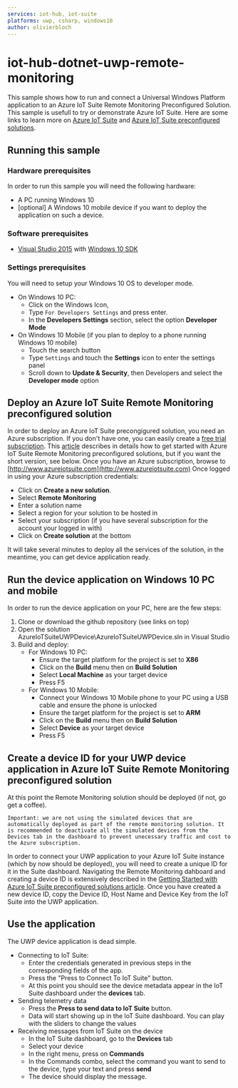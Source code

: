 ```yaml
---
services: iot-hub, iot-suite
platforms: uwp, csharp, windows10
author: olivierbloch
---
```


# iot-hub-dotnet-uwp-remote-monitoring
This sample shows how to run and connect a Universal Windows Platform application to an Azure IoT Suite Remote Monitoring Preconfigured Solution.
This sample is usefull to try or demonstrate Azure IoT Suite. Here are some links to learn more on [Azure IoT Suite](https://azure.microsoft.com/en-us/documentation/suites/iot-suite/) and [Azure IoT Suite preconfigured solutions](https://azure.microsoft.com/en-us/documentation/articles/iot-suite-what-are-preconfigured-solutions/).

## Running this sample
### Hardware prerequisites
In order to run this sample you will need the following hardware:
   - A PC running Windows 10
   - [optional] A Windows 10 mobile device if you want to deploy the application on such a device.

### Software prerequisites
  - [Visual Studio 2015](https://www.visualstudio.com/) with [Windows 10 SDK](https://dev.windows.com/en-US/downloads/windows-10-sdk)

### Settings prerequisites
You will need to setup your Windows 10 OS to developer mode.
   - On Windows 10 PC:
      - Click on the Windows Icon, 
      - Type `For Developers Settings` and press enter.
      - In the **Developers Settings** section, select the option **Developer Mode**
   - On Windows 10 Mobile (if you plan to deploy to a phone running Windows 10 mobile)
      - Touch the search button
      - Type `Settings` and touch the **Settings** icon to enter the settings panel
      - Scroll down to **Update & Security**, then Developers and select the **Developer mode** option

## Deploy an Azure IoT Suite Remote Monitoring preconfigured solution
In order to deploy an Azure IoT Suite precongigured solution, you need an Azure subscription. If you don't have one, you can easily create a [free trial subscription](https://azure.microsoft.com/en-us/free/).
This [article](https://azure.microsoft.com/en-us/documentation/articles/iot-suite-getstarted-preconfigured-solutions/) describes in details how to get started with Azure IoT Suite Remote Monitoring preconfigured solutions, but if you want the short version, see below.
Once you have an Azure subscription, browse to [http://www.azureiotsuite.com](http://www.azureiotsuite.com)
Once logged in using your Azure subscription credentials:
   - Click on **Create a new solution**.
   - Select **Remote Monitoring**
   - Enter a solution name
   - Select a region for your solution to be hosted in
   - Select your subscription (if you have several subscription for the account your logged in with)
   - Click on **Create solution** at the bottom

It will take several minutes to deploy all the services of the solution, in the meantime, you can get device application ready.

## Run the device application on Windows 10 PC and mobile
In order to run the device application on your PC, here are the few steps:
1. Clone or download the github repository (see links on top)
1. Open the solution AzureIoTSuiteUWPDevice\AzureIoTSuiteUWPDevice.sln in Visual Studio
1. Build and deploy:
   - For Windows 10 PC:
      - Ensure the target platform for the project is set to **X86**
      - Click on the **Build** menu then on **Build Solution**
      - Select **Local Machine** as your target device
      - Press F5
   - For Windows 10 Mobile:
      - Connect your Windows 10 Mobile phone to your PC using a USB cable and ensure the phone is unlocked
      - Ensure the target platform for the project is set to **ARM**
      - Click on the **Build** menu then on **Build Solution**
      - Select **Device** as your target device
      - Press F5

## Create a device ID for your UWP device application in Azure IoT Suite Remote Monitoring preconfigured solution
At this point the Remote Monitoring solution should be deployed (if not, go get a coffee).
```
Important: we are not using the simulated devices that are automatically deployed as part of the remote monitoring solution. It is recommended to deactivate all the simulated devices from the Devices tab in the dashboard to prevent unecessary traffic and cost to the Azure subscription.
```
In order to connect your UWP application to your Azure IoT Suite instance (which by now should be deployed), you will need to create a unique ID for it in the Suite dashboard.
Navigating the Remote Monitoring dahboard and creating a device ID is extensively described in the [Getting Started with Azure IoT Suite preconfigured solutions article](https://azure.microsoft.com/en-us/documentation/articles/iot-suite-getstarted-preconfigured-solutions/).
Once you have created a new device ID, copy the Device ID, Host Name and Device Key from the IoT Suite into the UWP application.

## Use the application
The UWP device application is dead simple.
- Connecting to IoT Suite:
   - Enter the credentials generated in previous steps in the corresponding fields of the app.
   - Press the "Press to Connect To IoT Suite" button.
   - At this point you should see the device metadata appear in the IoT Suite dashboard under the **devices** tab.
- Sending telemetry data
   - Press the **Press to send data to IoT Suite** button.
   - Data will start showing up in the IoT Suite dashboard. You can play with the sliders to change the values
- Receiving messages from IoT Suite on the device
   - In the IoT Suite dashboard, go to the **Devices** tab
   - Select your device
   - In the right menu, press on **Commands**
   - In the Commands combo, select the command you want to send to the device, type your text and press **send**
   - The device should display the message.

